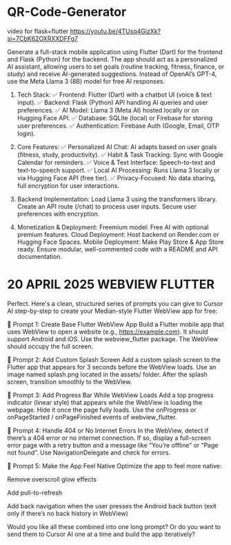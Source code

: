 # QR-Code-Generator


video for flask+flutter
https://youtu.be/4TUsq4GizXk?si=7CbK62OXRXXDFFg7



Generate a full-stack mobile application using Flutter (Dart) for the frontend and Flask (Python) for the backend. The app should act as a personalized AI assistant, allowing users to set goals (routine tracking, fitness, finance, or study) and receive AI-generated suggestions. Instead of OpenAI’s GPT-4, use the Meta Llama 3 (8B) model for free AI responses.

1. Tech Stack:
✅ Frontend: Flutter (Dart) with a chatbot UI (voice & text input).
✅ Backend: Flask (Python) API handling AI queries and user preferences.
✅ AI Model: Llama 3 (Meta AI) hosted locally or on Hugging Face API.
✅ Database: SQLite (local) or Firebase for storing user preferences.
✅ Authentication: Firebase Auth (Google, Email, OTP login).

2. Core Features:
✅ Personalized AI Chat: AI adapts based on user goals (fitness, study, productivity).
✅ Habit & Task Tracking: Sync with Google Calendar for reminders.
✅ Voice & Text Interface: Speech-to-text and text-to-speech support.
✅ Local AI Processing: Runs Llama 3 locally or via Hugging Face API (free tier).
✅ Privacy-Focused: No data sharing, full encryption for user interactions.

3. Backend Implementation:
Load Llama 3 using the transformers library.
Create an API route (/chat) to process user inputs.
Secure user preferences with encryption.
4. Monetization & Deployment:
Freemium model: Free AI with optional premium features.
Cloud Deployment: Host backend on Render.com or Hugging Face Spaces.
Mobile Deployment: Make Play Store & App Store ready.
Ensure modular, well-commented code with a README and API documentation.




# 20 APRIL 2025 WEBVIEW FLUTTER 

Perfect. Here's a clean, structured series of prompts you can give to Cursor AI step-by-step to create your Median-style Flutter WebView app for free:

🔹 Prompt 1: Create Base Flutter WebView App
Build a Flutter mobile app that uses WebView to open a website (e.g., https://example.com). It should support Android and iOS. Use the webview_flutter package. The WebView should occupy the full screen.

🔹 Prompt 2: Add Custom Splash Screen
Add a custom splash screen to the Flutter app that appears for 3 seconds before the WebView loads. Use an image named splash.png located in the assets/ folder. After the splash screen, transition smoothly to the WebView.

🔹 Prompt 3: Add Progress Bar While WebView Loads
Add a top progress indicator (linear style) that appears while the WebView is loading the webpage. Hide it once the page fully loads. Use the onProgress or onPageStarted / onPageFinished events of webview_flutter.

🔹 Prompt 4: Handle 404 or No Internet Errors
In the WebView, detect if there’s a 404 error or no internet connection. If so, display a full-screen error page with a retry button and a message like “You’re offline” or “Page not found”. Use NavigationDelegate and check for errors.

🔹 Prompt 5: Make the App Feel Native
Optimize the app to feel more native:

Remove overscroll glow effects

Add pull-to-refresh

Add back navigation when the user presses the Android back button (exit only if there’s no back history in WebView)

Would you like all these combined into one long prompt? Or do you want to send them to Cursor AI one at a time and build the app iteratively?


